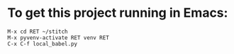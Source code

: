 # To get this project running in Emacs:

```
M-x cd RET ~/stitch
M-x pyvenv-activate RET venv RET
C-x C-f local_babel.py
```
